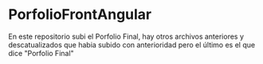 # PorfolioFrontAngular
En este repositorio subi el Porfolio Final, hay otros archivos anteriores y descatualizados que habia subido con anterioridad pero el último es el que dice "Porfolio Final"
